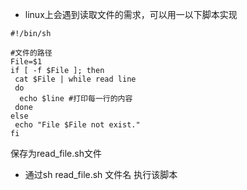 
- linux上会遇到读取文件的需求，可以用一以下脚本实现

```shell
#!/bin/sh

#文件的路径
File=$1  
if [ -f $File ]; then
 cat $File | while read line
 do
  echo $line #打印每一行的内容
 done
else
 echo "File $File not exist."
fi

```
保存为read_file.sh文件 

-  通过sh read_file.sh 文件名  执行该脚本

